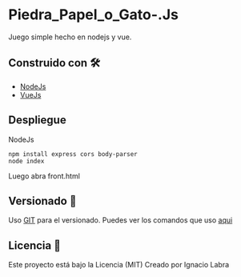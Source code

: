 # Piedra_Papel_o_Gato-.Js

Juego simple hecho en nodejs y vue.

## Construido con 🛠️

* [NodeJs](https://nodejs.org/es/)
* [VueJs](https://cdn.jsdelivr.net/npm/vue/dist/vue.js)

## Despliegue

NodeJs
```shell
npm install express cors body-parser
node index
```

Luego abra front.html

## Versionado 📌

Uso [GIT](https://git-scm.com/) para el versionado.
Puedes ver los comandos que uso [aqui](https://nacholabraweb.000webhostapp.com/docs/Tutoriales.html)

## Licencia 📄
Este proyecto está bajo la Licencia (MIT)
Creado por Ignacio Labra
